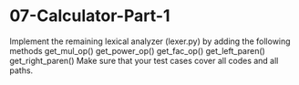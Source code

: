 # 07-Calculator-Part-1
Implement the remaining lexical analyzer (lexer.py) by adding the following methods
 get_mul_op()
 get_power_op()
 get_fac_op()
 get_left_paren()
 get_right_paren()
Make sure that your test cases cover all codes and all paths.
